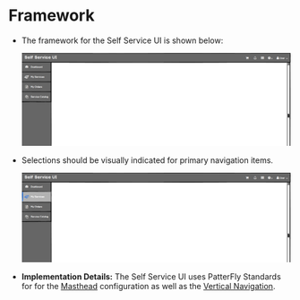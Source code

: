 # Framework
* The framework for the Self Service UI is shown below:

  ![Image of a SSUI Framework](img/Framework.png)  

* Selections should be visually indicated for primary navigation items.

  ![Image of a Framework with Selection](img/Framework-Services.png)  

* **Implementation Details:** The Self Service UI uses PatterFly Standards for for the [Masthead](https://www.patternfly.org/pattern-library/application-framework/masthead/#_) configuration as well as the [Vertical Navigation](http://www.patternfly.org/pattern-library/navigation/vertical-navigation/#_).
